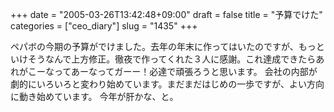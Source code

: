 +++
date = "2005-03-26T13:42:48+09:00"
draft = false
title = "予算でけた"
categories = ["ceo_diary"]
slug = "1435"
+++

ペパボの今期の予算がでけました。去年の年末に作ってはいたのですが、もっといけそうなんで上方修正。徹夜で作ってくれた３人に感謝。これ達成できたらあれがこーなってあーなってガーー！必達で頑張ろうと思います。
会社の内部が劇的にいろいろと変わり始めています。まだまだはじめの一歩ですが、よい方向に動き始めています。
今年が肝かな、と。
